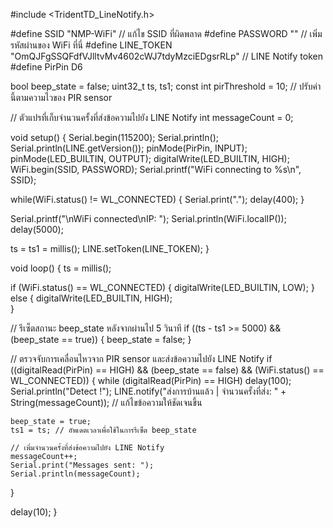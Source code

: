 #include <TridentTD_LineNotify.h>

#define SSID        "NMP-WiFi"  // แก้ไข SSID ที่ผิดพลาด
#define PASSWORD    ""          // เพิ่มรหัสผ่านของ WiFi ที่นี่
#define LINE_TOKEN  "OmQJFgSSQFdfVJlltvMv4602cWJ7tdyMzciEDgsrRLp" // LINE Notify token
#define PirPin D6

bool beep_state = false;
uint32_t ts, ts1;
const int pirThreshold = 10; // ปรับค่านี้ตามความไวของ PIR sensor

// ตัวแปรที่เก็บจำนวนครั้งที่ส่งข้อความไปยัง LINE Notify
int messageCount = 0;

void setup() {
  Serial.begin(115200);
  Serial.println();
  Serial.println(LINE.getVersion());
  pinMode(PirPin, INPUT);
  pinMode(LED_BUILTIN, OUTPUT);
  digitalWrite(LED_BUILTIN, HIGH);
  WiFi.begin(SSID, PASSWORD);
  Serial.printf("WiFi connecting to %s\n",  SSID);
  
  while(WiFi.status() != WL_CONNECTED) { 
    Serial.print("."); 
    delay(400); 
  }
  
  Serial.printf("\nWiFi connected\nIP: ");
  Serial.println(WiFi.localIP());  
  delay(5000);
  
  ts = ts1 = millis();
  LINE.setToken(LINE_TOKEN);
}

void loop() {
  ts = millis();

  if (WiFi.status() == WL_CONNECTED) {
    digitalWrite(LED_BUILTIN, LOW);
  } else {
    digitalWrite(LED_BUILTIN, HIGH);   
  }
  
  // รีเซ็ตสถานะ beep_state หลังจากผ่านไป 5 วินาที
  if ((ts - ts1 >= 5000) && (beep_state == true)) {
    beep_state = false;
  } 

  // ตรวจจับการเคลื่อนไหวจาก PIR sensor และส่งข้อความไปยัง LINE Notify
  if ((digitalRead(PirPin) == HIGH) && (beep_state == false) && (WiFi.status() == WL_CONNECTED)) {
    while (digitalRead(PirPin) == HIGH) delay(100);
    Serial.println("Detect !");
    LINE.notify("ส่งการบ้านแล้ว | จำนวนครั้งที่ส่ง: " + String(messageCount)); // แก้ไขข้อความให้ชัดเจนขึ้น
    
    beep_state = true;
    ts1 = ts; // อัพเดตเวลาเพื่อใช้ในการรีเซ็ต beep_state

    // เพิ่มจำนวนครั้งที่ส่งข้อความไปยัง LINE Notify
    messageCount++;
    Serial.print("Messages sent: ");
    Serial.println(messageCount);
  }
  
  delay(10);
}


